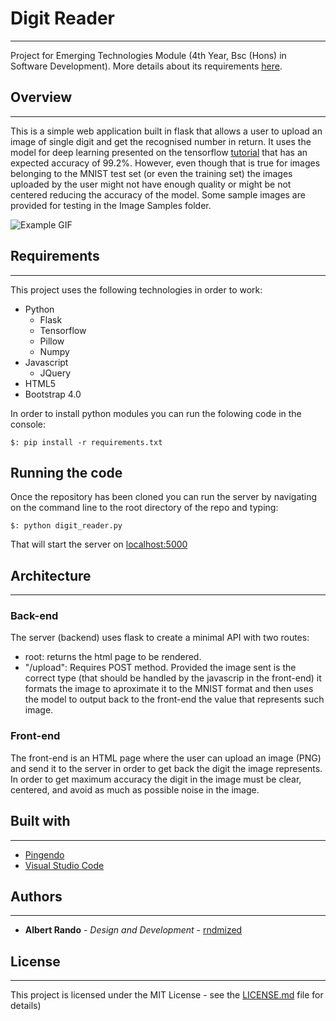 # Digit Reader
***

Project for Emerging Technologies Module (4th Year, Bsc (Hons) in Software Development). More details about its requirements [here](https://emerging-technologies.github.io/problems/project.html).

## Overview
***

This is a simple web application built in flask that allows a user to upload an image of single digit and get the recognised number in return. It uses the model for deep learning presented on the tensorflow [tutorial](https://www.tensorflow.org/get_started/mnist/pros) that has an expected accuracy of 99.2%. However, even though that is true for images belonging to the MNIST test set (or even the training set) the images uploaded by the user might not have enough quality or might be not centered reducing the accuracy of the model. Some sample images are provided for testing in the Image Samples folder.

![Example GIF](https://github.com/rndmized/digit_reader/blob/master/Assets/Example.gif)

## Requirements
***

This project uses the following technologies in order to work:

* Python
    * Flask
    * Tensorflow
    * Pillow 
    * Numpy
* Javascript
    * JQuery
* HTML5
* Bootstrap 4.0

In order to install python modules you can run the folowing code in the console:

```
$: pip install -r requirements.txt
```

## Running the code

Once the repository has been cloned you can run the server by navigating on the command line to the root directory of the repo and typing:

```
$: python digit_reader.py
```
That will start the server on [localhost:5000](http://localhost:5000/)

## Architecture
***

### Back-end
The server (backend) uses flask to create a minimal API with two routes: 
* root: returns the html page to be rendered.
* "/upload": Requires POST method. Provided the image sent is the correct type (that should be handled by the javascrip in the front-end) it formats the image to aproximate it to the MNIST format and then uses the model to output back to the front-end the value that represents such image.
### Front-end
The front-end is an HTML page where the user can upload an image (PNG) and send it to the server in order to get back the digit the image represents. In order to get maximum accuracy the digit in the image must be clear, centered, and avoid as much as possible noise in the image.

## Built with
***
* [Pingendo](https://pingendo.com/)
* [Visual Studio Code](https://code.visualstudio.com/)

## Authors
***

* **Albert Rando** - *Design and Development* - [rndmized](https://github.com/rndmized)


## License
***

This project is licensed under the MIT License - see the [LICENSE.md](https://github.com/rndmized/digit_reader/blob/master/LICENSE) file for details)